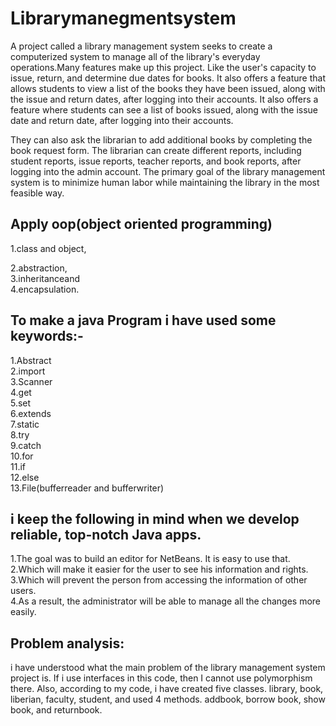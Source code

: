 # Librarymanegmentsystem
A project called a library management system seeks to create a computerized system to manage all of the library's everyday operations.Many features make up this project.
Like the user's capacity to issue, return, and determine due dates for
books. It also offers a feature that allows students to view a list of
the books they have been issued, along with the issue and return
dates, after logging into their accounts.
It also offers a feature where students can see a list of books issued,
along with the issue date and return date, after logging into their
accounts.

They can also ask the librarian to add additional books by
completing the book request form. The librarian can create
different reports, including student reports, issue reports, teacher
reports, and book reports, after logging into the admin account.
The primary goal of the library management system is to minimize
human labor while maintaining the library in the most feasible way.


<h2>Apply oop(object oriented programming)</h2>
1.class and object, 

2.abstraction,<br/>3.inheritanceand</br> 4.encapsulation.

<h2>To make a java Program i have used some keywords:-</h2>
1.Abstract<br/>
2.import</br>
3.Scanner</br>
4.get</br>
5.set</br>
6.extends</br>
7.static</br>
8.try</br>
9.catch</br>
10.for</br>
11.if</br>
12.else</br>
13.File(bufferreader and bufferwriter)

<h2>i keep the following in mind when we develop
reliable, top-notch Java apps.</h2>

1.The goal was to build an editor for NetBeans.
It is easy to use that.<br/>
2.Which will make it easier for the user to see his information
and rights.<br/>
3.Which will prevent the person from accessing the information
of other users.<br/>
4.As a result, the administrator will be able to manage all the
changes more easily.<br/>

<h2>Problem analysis:</h2>

i have understood what the main problem of the library
management system project is. If i use interfaces in this code, then
I cannot use polymorphism there. Also, according to my code, i
have created five classes. library, book, liberian, faculty, student,
and used 4 methods. addbook, borrow book, show book, and
returnbook.

